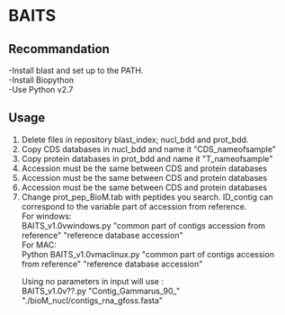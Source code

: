 # BAITS

## Recommandation ##
-Install blast and set up to the PATH.<br>
-Install Biopython<br>
-Use Python v2.7<br>


## Usage ##
<ol>
<li>Delete files in repository blast_index; nucl_bdd and prot_bdd.</li>
<li>Copy CDS databases in nucl_bdd and name it "CDS_nameofsample"</li>
<li>Copy protein databases in prot_bdd and name it "T_nameofsample"</li>
<li> Accession must be the same between CDS and protein databases</li>
<li> Accession must be the same between CDS and protein databases</li>
<li> Accession must be the same between CDS and protein databases</li>
<li> Change prot_pep_BioM.tab with peptides you search. ID_contig can correspond to the variable part of accession from reference. <br>
For windows: <br>
BAITS_v1.0vwindows.py "common part of contigs accession from reference" "reference database accession"<br>
For MAC:<br>
Python BAITS_v1.0vmaclinux.py "common part of contigs accession from reference" "reference database accession"<br>

Using no parameters in input will use :<br>
BAITS_v1.0v??.py "Contig_Gammarus_90_" "./bioM_nucl/contigs_rna_gfoss.fasta"<br>
   
  
  </li>
</ol>

